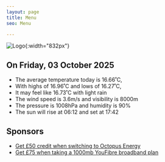 ```yaml
---
layout: page
title: Menu
seo: Menu

---
```


![Logo](/images/logo.jpg){:width="832px"}

<!-- weather_marker starts -->
## On Friday, 03 October 2025

- The average temperature today is 16.66˚C,
- With highs of 16.96˚C and lows of 16.27˚C,
- It may feel like 16.73˚C with light rain
- The wind speed is 3.6m/s and visibility is 8000m
- The pressure is 1008hPa and humidity is 90%
- The sun will rise at 06:12 and set at 17:42

<!-- weather_marker ends -->

## Sponsors

- [Get £50 credit when switching to Octopus Energy](https://bit.ly/3oD1nnS)
- [Get £75 when taking a 1000mb YouFibre broadband plan](https://aklam.io/91zWhU?)
